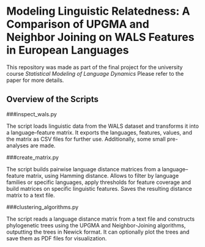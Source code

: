 # Modeling Linguistic Relatedness: A Comparison of UPGMA and Neighbor Joining on WALS Features in European Languages

This repository was made as part of the final project for the university course *Statistical Modeling of Language Dynamics*
Please refer to the paper for more details.

## Overview of the Scripts

###inspect_wals.py

The script loads linguistic data from the WALS dataset and transforms it into a language–feature matrix. It exports the languages, features, values, and the matrix as CSV files for further use. Additionally, some small pre-analyses are made.

###create_matrix.py

The script builds pairwise language distance matrices from a language–feature matrix, using Hamming distance. Allows to filter by language families or specific languages, apply thresholds for feature coverage and build matrices on specific linguistic features. Saves the resulting distance matrix to a text file.


###clustering_algorithms.py

The script reads a language distance matrix from a text file and constructs phylogenetic trees using the UPGMA and Neighbor-Joining algorithms, outputting the trees in Newick format. It can optionally plot the trees and save them as PDF files for visualization.
